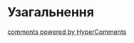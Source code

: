 <div id="hypercomments_widget" class="js-hypercomments-widget invisible"></div>

# Узагальнення


<div class="js-hypercomments-container">
<a href="http://hypercomments.com" class="hc-link" title="comments widget">comments powered by HyperComments</a>
</div>
